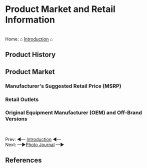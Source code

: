 # Product Market and Retail Information

<br> Home: &#x2302; [Introduction](../index.md) &#x2302;  

##

## Product History

## Product Market

### Manufacturer's Suggested Retail Price (MSRP)

### Retail Outlets

### Original Equipment Manufacturer (OEM) and Off-Brand Versions


##

<br> Prev: ◄— [Introduction](../index.md) ◄—  
Next: —►[Photo Journal](../html/journal.md) —►

##

## References